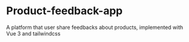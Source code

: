 # Product-feedback-app
A platform that user share feedbacks about products, implemented with Vue 3 and tailwindcss 
